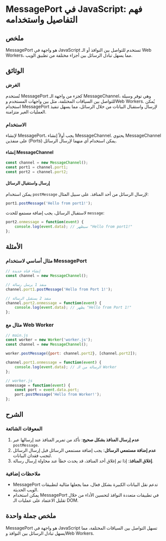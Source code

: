 <!--
Meta Description: # MessagePort في JavaScript: فهم التفاصيل واستخدامه ## ملخص MessagePort هو واجهة في JavaScript تستخدم للتواصل بين النوافذ أو الـ Web Workers، مما يسهل...
Meta Keywords: الرسائل, channel, messageport, javascript, event
-->

# MessagePort في JavaScript: فهم التفاصيل واستخدامه

## ملخص
MessagePort هو واجهة في JavaScript تستخدم للتواصل بين النوافذ أو الـ Web Workers، مما يسهل تبادل الرسائل بين أجزاء مختلفة من تطبيق الويب.

## الوثائق
### الغرض
تُستخدم MessagePort كجزء من واجهة الـ MessageChannel، وهي توفر وسيلة للتواصل بين السياقات المختلفة، مثل بين واجهات المستخدم وWeb Workers. يُمكن استخدام MessagePort لإرسال واستقبال البيانات من خلال الرسائل، مما يسهل تنفيذ العمليات الغير متزامنة.

### الاستخدام
لإنشاء MessagePort، يجب أولاً إنشاء MessageChannel. يحتوي MessageChannel على منفذين (Ports) يمكن استخدام أي منهما لإرسال الرسائل. 

#### إنشاء MessageChannel
```javascript
const channel = new MessageChannel();
const port1 = channel.port1;
const port2 = channel.port2;
```

#### إرسال واستقبال الرسائل
يمكن استخدام `postMessage` لإرسال الرسائل من أحد المنافذ. على سبيل المثال:
```javascript
port1.postMessage('Hello from port1!');
```

لاستقبال الرسائل، يجب إضافة مستمع للحدث `message`:
```javascript
port2.onmessage = function(event) {
    console.log(event.data); // سيظهر "Hello from port1!"
};
```

## الأمثلة
### مثال أساسي لاستخدام MessagePort
```javascript
// إنشاء قناة جديدة
const channel = new MessageChannel();

// منفذ 1 يرسل رسالة
channel.port1.postMessage('Hello from Port 1!');

// منفذ 2 يستقبل الرسالة
channel.port2.onmessage = function(event) {
    console.log(event.data); // يظهر "Hello from Port 1!"
};
```

### مثال مع Web Worker
```javascript
// main.js
const worker = new Worker('worker.js');
const channel = new MessageChannel();

worker.postMessage({port: channel.port2}, [channel.port2]);

channel.port1.onmessage = function(event) {
    console.log(event.data); // الرسالة من الـ Worker
};

// worker.js
onmessage = function(event) {
    const port = event.data.port;
    port.postMessage('Hello from Worker!');
};
```

## الشرح
### المعوقات الشائعة
1. **عدم إرسال المنافذ بشكل صحيح**: تأكد من تمرير المنافذ عند إرسالها عبر `postMessage`.
2. **عدم إضافة مستمعي الرسائل**: يجب إضافة مستمعي الرسائل قبل إرسال الرسائل لتجنب فقدان البيانات.
3. **إغلاق المنافذ**: إذا تم إغلاق أحد المنافذ، قد يحدث خطأ عند محاولة إرسال رسالة.

### ملاحظات إضافية
- MessagePort تدعم نقل البيانات الكبيرة بشكل فعال، مما يجعلها مثالية لتطبيقات الويب الحديثة.
- يمكن استخدام MessagePort في تطبيقات متعددة النوافذ لتحسين الأداء من خلال تقليل الاعتماد على عمليات الـ DOM.

## ملخص جملة واحدة
MessagePort هو واجهة في JavaScript تسهل التواصل بين السياقات المختلفة، مما يسهل تبادل الرسائل بين النوافذ وWeb Workers.